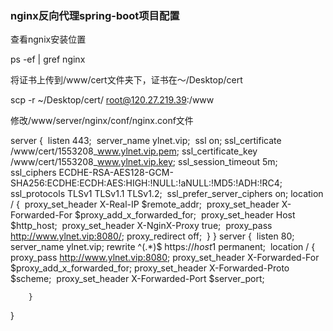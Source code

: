 ### nginx反向代理spring-boot项目配置

查看ngnix安装位置

ps -ef | gref nginx

将证书上传到/www/cert文件夹下，证书在～/Desktop/cert

scp -r ~/Desktop/cert/ root@120.27.219.39:/www

修改/www/server/nginx/conf/nginx.conf文件

server {
​    listen 443;
​    server_name ylnet.vip;
​    ssl on;
​    ssl_certificate  /www/cert/1553208_www.ylnet.vip.pem;
​    ssl_certificate_key /www/cert/1553208_www.ylnet.vip.key;
​    ssl_session_timeout 5m;
​    ssl_ciphers ECDHE-RSA-AES128-GCM-SHA256:ECDHE:ECDH:AES:HIGH:!NULL:!aNULL:!MD5:!ADH:!RC4;
​    ssl_protocols TLSv1 TLSv1.1 TLSv1.2;
​    ssl_prefer_server_ciphers on;
​        location / {
​            proxy_set_header X-Real-IP $remote_addr;
​            proxy_set_header X-Forwarded-For $proxy_add_x_forwarded_for;
​            proxy_set_header Host $http_host;
​            proxy_set_header X-NginX-Proxy true;
​            proxy_pass http://www.ylnet.vip:8080/;
​            proxy_redirect off;
​        }
}
server {
​    listen 80;
​    server_name ylnet.vip;
​    rewrite ^(.*)$ https://$host$1 permanent;
​        location / {
​            proxy_pass http://www.ylnet.vip:8080;
​            proxy_set_header X-Forwarded-For $proxy_add_x_forwarded_for;
​            proxy_set_header X-Forwarded-Proto $scheme;
​            proxy_set_header X-Forwarded-Port $server_port;

        }  

}